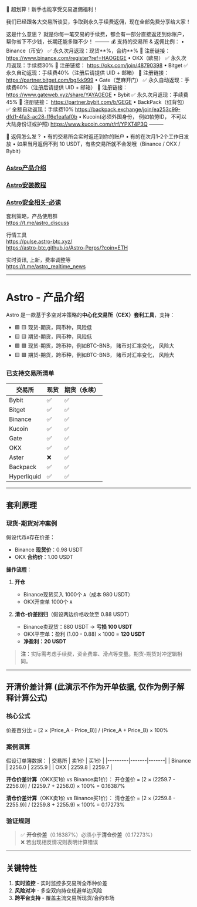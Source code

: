 🎉 超划算！新手也能享受交易返佣福利！

我们已经跟各大交易所谈妥，争取到永久手续费返佣，现在全部免费分享给大家！

这是什么意思？
就是你每一笔交易的手续费，都会有一部分直接返还到你账户，帮你省下不少钱，长期还能多赚不少！
⸻
💰 支持的交易所 & 返佣比例：
  •  Binance（币安）
✅ 永久次月返现：现货**%，合约**%
🔗 注册链接：
https://www.binance.com/register?ref=HAOGEGE
  •  OKX（欧易）
✅ 永久次月返现：手续费30%
🔗 注册链接：
https://okx.com/join/48790398
  •  Bitget
✅ 永久自动返现：手续费40%（注册后请提供 UID + 邮箱）
🔗 注册链接：
https://partner.bitget.com/bg/kk999
  •  Gate（芝麻开门）
✅ 永久自动返现：手续费60%（注册后请提供 UID + 邮箱）
🔗 注册链接：
https://www.gateweb.xyz/share/YAYAGEGE
  •  Bybit
✅ 永久次月返现：手续费45%
🔗 注册链接：
https://partner.bybit.com/b/GEGE
  •  BackPack（红背包）
✅ 全额自动返现：手续费10%
https://backpack.exchange/join/ea253c99-dfd1-4fa3-ac28-ff6e1eafaf0b
  •  Kucoin(必须外国身份， 例如帕劳ID， 不可以大陆身份证或护照)
https://www.kucoin.com/r/rf/YPXT4P3Q 
⸻

📌 返佣怎么发？
  •  有的交易所会实时返还到你的账户
  •  有的在次月1-2个工作日发放
  •  如果当月返佣不到 10 USDT，有些交易所就不会发哦（Binance / OKX / Bybit）




### [Astro产品介绍](./README.md) 
### [Astro安装教程](./INSTALL.md) 
### [Astro安全相关-必读](./SECURITY.md) 

套利策略，产品使用群 \
https://t.me/astro_discuss

行情工具 \
https://pulse.astro-btc.xyz/ \
https://astro-btc.github.io/Astro-Perps/?coin=ETH

实时资讯, 上新，费率调整等 \
https://t.me/astro_realtime_news

--------------------------------

# Astro - 产品介绍

Astro 是一款基于多空对冲策略的**中心化交易所（CEX）套利工具**，支持：
-  🟩 🟨 现货-期货，同币种，风险低
-  🟨 🟨 期货-期货，同币种，风险低
-  🟩 🟪 现货-期货，跨币种，例如BTC-BNB， 赌币对汇率变化， 风险大
-  🟨 🟪 期货-期货，跨币种，例如BTC-BNB， 赌币对汇率变化， 风险大

### 已支持交易所清单
| 交易所   | 现货 | 期货（永续） |
|----------|------|--------------|
| Bybit    | ✅   | ✅           |
| Bitget   | ✅   | ✅           |
| Binance  | ✅   | ✅           |
| Kucoin   | ✅   | ✅           |
| Gate     | ✅   | ✅           |
| OKX      | ✅   | ✅           |
| Aster    | ❌   | ✅           |
| Backpack | ✅   | ✅           |
| Hyperliquid | ✅   | ✅           |

---

## 套利原理
### 现货-期货对冲案例
假设代币`A`存在价差：
- Binance **现货价**：0.98 USDT
- OKX **合约价**：1.00 USDT

**操作流程**：
1. **开仓**  
   - Binance现货买入 1000个 `A`（成本 980 USDT）
   - OKX开空单 1000个 `A`
   
2. **清仓-价差回归**（假设两边价格收敛至 0.88 USDT）  
   - Binance卖现货：880 USDT → **亏损 100 USDT**  
   - OKX平空单：盈利 (1.00 - 0.88) × 1000 = **120 USDT**  
   - **净盈利：20 USDT**

> **注**：实际需考虑手续费，资金费率、滑点等变量。期货-期货对冲逻辑相同。

---

## 开清价差计算 (此演示不作为开单依据, 仅作为例子解释计算公式)
### 核心公式
价差百分比 = [2 × (Price_A - Price_B)] / (Price_A + Price_B) × 100%

### 案例演算
假设订单簿数据：
| 交易所  | 卖1价 | 买1价 |
|---------|-------|-------|
| Binance | 2256.0 | 2255.9 |
| OKX     | 2259.8 | 2259.7 |

**开仓价差计算**（OKX买1价 vs Binance卖1价）：
开仓差价 = [2 × (2259.7 - 2256.0)] / (2259.7 + 2256.0) × 100% = 0.16387%

**清仓价差计算**（OKX卖1价 vs Binance买1价）：
清仓差价 = [2 × (2259.8 - 2255.9)] / (2259.8 + 2255.9) × 100% = 0.17273%

### 验证规则
> ✅ **开仓价差**（0.16387%）必须小于**清仓价差**（0.17273%）  
> ❌ 若出现相反情况则表明计算错误

---

## 关键特性
1. **实时监控** - 实时监控多交易所全币种价差
2. **风险对冲** - 多空双向持仓规避单边风险
3. **跨平台支持** - 覆盖主流交易所现货/合约市场
